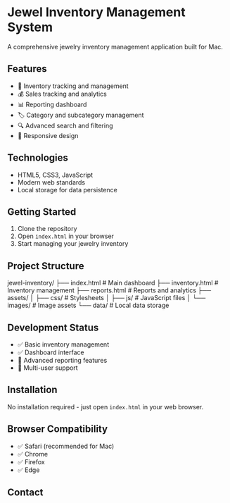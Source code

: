 # Jewel Inventory Management System

A comprehensive jewelry inventory management application built for Mac.

## Features
- 💎 Inventory tracking and management
- 💰 Sales tracking and analytics
- 📊 Reporting dashboard
- 🏷️ Category and subcategory management
- 🔍 Advanced search and filtering
- 📱 Responsive design

## Technologies
- HTML5, CSS3, JavaScript
- Modern web standards
- Local storage for data persistence

## Getting Started
1. Clone the repository
2. Open `index.html` in your browser
3. Start managing your jewelry inventory

## Project Structure
jewel-inventory/
├── index.html          # Main dashboard
├── inventory.html      # Inventory management
├── reports.html        # Reports and analytics
├── assets/
│   ├── css/           # Stylesheets
│   ├── js/            # JavaScript files
│   └── images/        # Image assets
└── data/              # Local data storage

## Development Status
- ✅ Basic inventory management
- ✅ Dashboard interface
- 🚧 Advanced reporting features
- 🚧 Multi-user support

## Installation
No installation required - just open `index.html` in your web browser.

## Browser Compatibility
- ✅ Safari (recommended for Mac)
- ✅ Chrome
- ✅ Firefox
- ✅ Edge

## Contact
